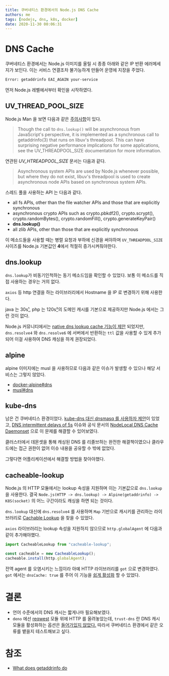 ```yaml
---
title: 쿠버네티스 환경에서의 Node.js DNS Cache
authors: me
tags: [nodejs, dns, k8s, docker]
date: 2020-11-30 00:06:31
---
```


# DNS Cache

쿠버네티스 환경에서는 Node.js 이미지를 올릴 시 종종 아래와 같은 IP 반환 에러메세지가 보인다.
이는 서비스 연결조차 불가능하게 만들어 운영에 지장을 주었다.

```bash
Error: getaddrinfo EAI_AGAIN your-service
```

먼저 Node.js 레벨에서부터 확인을 시작하였다.

## UV_THREAD_POOL_SIZE

Node.js Man 을 보면 다음과 같은 [주의사항](https://nodejs.org/dist/latest-v14.x/docs/api/dns.html#dns_dns_lookup)이 있다.

> Though the call to `dns.lookup()` will be asynchronous from JavaScript's perspective, it is implemented as a synchronous call to getaddrinfo(3) that runs on libuv's threadpool. This can have surprising negative performance implications for some applications, see the UV_THREADPOOL_SIZE documentation for more information.

연관된 _UV_HTREADPOOL_SIZE_ 문서는 다음과 같다.

> Asynchronous system APIs are used by Node.js whenever possible, but where they do not exist, libuv's threadpool is used to create asynchronous node APIs based on synchronous system APIs.

스레드 풀을 사용하는 API 는 다음과 같다.

- all fs APIs, other than the file watcher APIs and those that are explicitly synchronous
- asynchronous crypto APIs such as crypto.pbkdf2(), crypto.scrypt(), crypto.randomBytes(), crypto.randomFill(), crypto.generateKeyPair()
- **dns.lookup()**
- all zlib APIs, other than those that are explicitly synchronous

이 메소드들을 사용할 때는 병렬 요청과 부하에 신경을 써야하며 `UV_THREADPOOL_SIZE` 사이즈를 Node.js 기본값인 **4**에서 적절히 증가시켜줘야한다.

## dns.lookup

`dns.lookup`가 비동기인척하는 동기 메소드임을 확인할 수 있었다.
보통 이 메소드를 직접 사용하는 경우는 거의 없다.

`axios` 등 http 연결을 하는 라이브러리에서 Hostname 을 IP 로 변경하기 위해 사용한다.

java 는 30s[¹](https://github.com/AdoptOpenJDK/openjdk-jdk/blob/97f8261e4190b8edf83c1d8f11ea57f6c8338284/src/java.base/share/classes/sun/net/InetAddressCachePolicy.java#L48), php 는 120s[²](https://www.php.net/manual/en/function.curl-setopt.php)의 도메인 캐시를 기본으로 제공하지만 Node.js 에서는 그런 것이 없다.

Node.js 커뮤니티에서는 [native dns lookup cache 기능이 제안](https://github.com/nodejs/node/issues/5893) 되었지만, `dns.resolve4` 와 `dns.resolve6` 에 서버에서 반환하는 `ttl` 값을 사용할 수 있게 추가되어 이걸 사용하여 DNS 캐싱을 하게 권장되었다.

## alpine

alpine 이미지에는 musl 을 사용하므로 다음과 같은 이슈가 발생할 수 있으나 해당 서비스는 그렇지 않았다.

- [docker-alpine#dns](https://github.com/gliderlabs/docker-alpine/blob/master/docs/caveats.md#dns)
- [musl#dns](https://wiki.musl-libc.org/functional-differences-from-glibc.html#Name-Resolver/DNS)

## kube-dns

남은 건 쿠버네티스 환경이었다. [kube-dns 대신 dnsmasq 를 사용하자 제안](https://github.com/kubernetes/kubernetes/issues/32749)이 있었고, [DNS intermittent delays of 5s](https://github.com/kubernetes/kubernetes/issues/56903) 이슈와 공식 문서의 [NodeLocal DNS Cache Daemonset](https://github.com/kubernetes/enhancements/blob/master/keps/sig-network/1024-nodelocal-cache-dns/README.md) 으로 이 문제를 해결할 수 있어보였다.

클러스터에서 데몬셋을 통해 캐싱된 DNS 를 리졸브하는 완전한 해결책이였으나 클라우드에는 접근 권한이 없어 이슈 내용을 공유할 수 밖에 없었다.

그렇다면 어플리케이션에서 해결할 방법을 찾아야했다.

## cacheable-lookup

Node.js 의 HTTP 모듈에서는 lookup 속성을 지원하며 이는 기본값으로 `dns.lookup` 을 사용한다.
결국 `Node.js(HTTP -> dns.lookup) -> Alpine(getaddrinfo) -> K8S(socket)` 의 어느 구간이라도 캐싱을 하면 되는 것이다.

`dns.lookup` 대신에 `dns.resolve4` 를 사용하며 `Map` 기반으로 캐시키를 관리하는 라이브러리로 [Cachable Lookup](https://github.com/szmarczak/cacheable-lookup/blob/master/source/index.js) 을 찾을 수 있었다.

`axios` 라이브러리는 lookup 속성을 지원하지 않으므로 `http.globalAgent` 에 다음과 같이 추가해야했다.

```js
import CacheableLookup from "cacheable-lookup";

const cacheable = new CacheableLookup();
cacheable.install(http.globalAgent);
```

전역 agent 를 오염시키는 느낌이라 아예 HTTP 라이브러리를 `got` 으로 변경하였다.
`got` 에서는 `dnsCache: true` 를 주어 이 기능을 [쉽게 활성화](https://github.com/sindresorhus/got/issues/661) 할 수 있었다.

# 결론

- 언어 수준에서의 DNS 캐시는 짧게나마 필요해보였다.
- `deno` 에선 [reqwest](https://docs.rs/reqwest/0.10.9/reqwest/) 모듈 위에 HTTP 를 올려놓았는데, `trust-dns` 란 DNS 캐시 모듈을 활성화하는 옵션은 [들어가있지 않았다.](https://github.com/denoland/deno/commit/35e3c06aed851f65ad0d561d73a447ab5765fc13) 따라서 쿠버네티스 환경에서 같은 오류를 뱉을지 테스트해보고 싶다.

# 참조

- [What does getaddrinfo do](https://jameshfisher.com/2018/02/03/what-does-getaddrinfo-do/)
